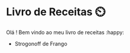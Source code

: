 #  Livro de Receitas :timer_clock:

Olá ! Bem vindo ao meu livro de receitas :happy:

- Strogonoff de Frango
